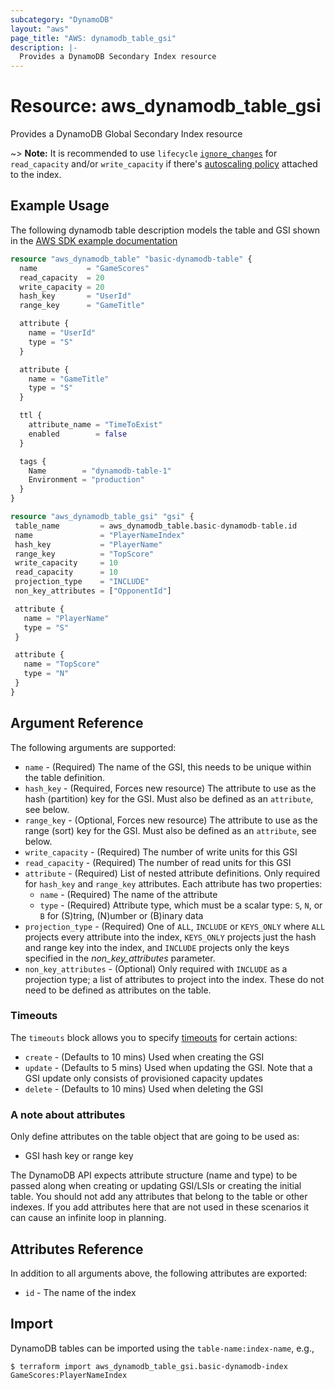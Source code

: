 ```yaml
---
subcategory: "DynamoDB"
layout: "aws"
page_title: "AWS: dynamodb_table_gsi"
description: |-
  Provides a DynamoDB Secondary Index resource
---
```


# Resource: aws_dynamodb_table_gsi

 Provides a DynamoDB Global Secondary Index resource

 ~> **Note:** It is recommended to use `lifecycle` [`ignore_changes`](/docs/configuration/resources.html#ignore_changes) for `read_capacity` and/or `write_capacity` if there's [autoscaling policy](/docs/providers/aws/r/appautoscaling_policy.html) attached to the index.

## Example Usage

 The following dynamodb table description models the table and GSI shown
 in the [AWS SDK example documentation](https://docs.aws.amazon.com/amazondynamodb/latest/developerguide/GSI.html)

 ```terraform
 resource "aws_dynamodb_table" "basic-dynamodb-table" {
   name           = "GameScores"
   read_capacity  = 20
   write_capacity = 20
   hash_key       = "UserId"
   range_key      = "GameTitle"

   attribute {
     name = "UserId"
     type = "S"
   }

   attribute {
     name = "GameTitle"
     type = "S"
   }

   ttl {
     attribute_name = "TimeToExist"
     enabled        = false
   }

   tags {
     Name        = "dynamodb-table-1"
     Environment = "production"
   }
 }

resource "aws_dynamodb_table_gsi" "gsi" {
  table_name         = aws_dynamodb_table.basic-dynamodb-table.id
  name               = "PlayerNameIndex"
  hash_key           = "PlayerName"
  range_key          = "TopScore"
  write_capacity     = 10
  read_capacity      = 10
  projection_type    = "INCLUDE"
  non_key_attributes = ["OpponentId"]

  attribute {
    name = "PlayerName"
    type = "S"
  }

  attribute {
    name = "TopScore"
    type = "N"
  }
}
```

## Argument Reference

 The following arguments are supported:

* `name` - (Required) The name of the GSI, this needs to be unique
   within the table definition.
* `hash_key` - (Required, Forces new resource) The attribute to use as the hash (partition) key for the GSI. Must also be defined as an `attribute`, see below.
* `range_key` - (Optional, Forces new resource) The attribute to use as the range (sort) key for the GSI. Must also be defined as an `attribute`, see below.
* `write_capacity` - (Required) The number of write units for this GSI
* `read_capacity` - (Required) The number of read units for this GSI
* `attribute` - (Required) List of nested attribute definitions. Only required for `hash_key` and `range_key` attributes. Each attribute has two properties:
    * `name` - (Required) The name of the attribute
    * `type` - (Required) Attribute type, which must be a scalar type: `S`, `N`, or `B` for (S)tring, (N)umber or (B)inary data
* `projection_type` - (Required) One of `ALL`, `INCLUDE` or `KEYS_ONLY`
    where `ALL` projects every attribute into the index, `KEYS_ONLY`
     projects just the hash and range key into the index, and `INCLUDE`
     projects only the keys specified in the _non_key_attributes_
     parameter.
* `non_key_attributes` - (Optional) Only required with `INCLUDE` as a
   projection type; a list of attributes to project into the index. These
   do not need to be defined as attributes on the table.

### Timeouts

 The `timeouts` block allows you to specify [timeouts](https://www.terraform.io/docs/configuration/resources.html#timeouts) for certain actions:

* `create` - (Defaults to 10 mins) Used when creating the GSI
* `update` - (Defaults to 5 mins) Used when updating the GSI. Note that a GSI update only consists of provisioned capacity updates
* `delete` - (Defaults to 10 mins) Used when deleting the GSI

### A note about attributes

 Only define attributes on the table object that are going to be used as:

* GSI hash key or range key

 The DynamoDB API expects attribute structure (name and type) to be
 passed along when creating or updating GSI/LSIs or creating the initial
 table. You should not add any attributes that belong to the table or
 other indexes. If you add attributes here that are not used in these
 scenarios it can cause an infinite loop in planning.


## Attributes Reference

In addition to all arguments above, the following attributes are exported:

* `id` - The name of the index

## Import

DynamoDB tables can be imported using the `table-name:index-name`, e.g.,

```
$ terraform import aws_dynamodb_table_gsi.basic-dynamodb-index GameScores:PlayerNameIndex
```
